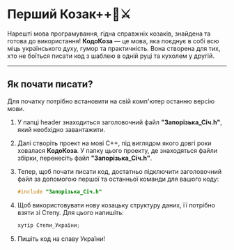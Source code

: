 # Перший Козак++🐎⚔️

Нарешті мова програмування, гідна справжніх козаків, знайдена та готова до використання! **КодоКоза** — це мова, яка поєднує в собі всю міць українського духу, гумор та практичність. Вона створена для тих, хто не боїться писати код з шаблею в одній руці та кухолем у другій.


---

## Як почати писати?

Для початку потрібно встановити на свій комп'ютер останню версію мови.

1. У папці header знаходиться заголовочний файл **"Запорізька_Січ.h"**, який необхідно завантажити.
2. Далі створіть проект на мові C++, під виглядом якого довгі роки ховалася **КодоКоза**. У папку цього проекту, де знаходяться файли збірки, перенесіть файл **"Запорізька_Січ.h"**.
3. Тепер, щоб почати писати код, достатньо підключити заголовочний файл за допомогою першої та останньої команди для вашого коду:

   ```cpp
   #include "Запорізька_Січ.h"
    ```

4. Щоб використовувати нову козацьку структуру даних, її потрібно взяти зі Степу. Для цього напишіть:

    ```cpp
    хутір Степи_України;
    ```

5. Пишіть код на славу України!

